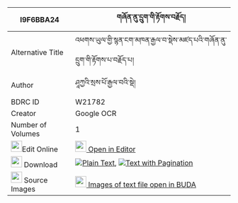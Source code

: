 |I9F6BBA24|གཞོན་ནུ་དྲུག་གི་རྟོགས་བརྗོད། 
| --- | --- 
|Alternative Title |འཕགས་ཡུལ་གྱི་སྙན་ངག་མཁན་རྒྱལ་བ་སྡེས་མཛད་པའི་གཞོན་ནུ་དྲུག་གི་རྟོགས་པ་བརྗོད་པ།
|Author| ཤཱཀྱའི་སྲས་པོ་རྒྱལ་བའི་སྡེ།
|BDRC ID | W21782
|Creator | Google OCR
|Number of Volumes| 1
|<img width="25" src="https://img.icons8.com/color/25/000000/edit-property.png">Edit Online| [<img width="25" src="https://avatars.githubusercontent.com/u/45091458?s=200&v=4"> Open in Editor](http://editor.openpecha.org/I9F6BBA24)
|<img width="25" src="https://img.icons8.com/fluent/48/000000/download-2.png"/>  Download | [![](https://img.icons8.com/color/20/000000/txt.png)Plain Text](https://github.com/Openpecha/I9F6BBA24/releases/download/v1/shyonnu_druk_gi_tokjo_plain_I9F6BBA24.zip), [![](https://img.icons8.com/color/20/000000/txt.png)Text with Pagination](https://github.com/Openpecha/I9F6BBA24/releases/download/v1/shyonnu_druk_gi_tokjo_pages_I9F6BBA24.zip)
|<img width="25" src="https://img.icons8.com/plasticine/100/000000/pictures-folder.png"/>  Source Images | [<img width="25" src="https://library.bdrc.io/icons/BUDA-small.svg"> Images of text file open in BUDA](https://library.bdrc.io/show/bdr:W21782)